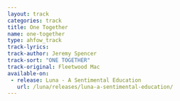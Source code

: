 ```yaml
---
layout: track
categories: track
title: One Together
name: one-together
type: ahfow_track
track-lyrics: 
track-author: Jeremy Spencer
track-sort: "ONE TOGETHER"
track-original: Fleetwood Mac
available-on:
 - release: Luna - A Sentimental Education
   url: /luna/releases/luna-a-sentimental-education/
---
```

